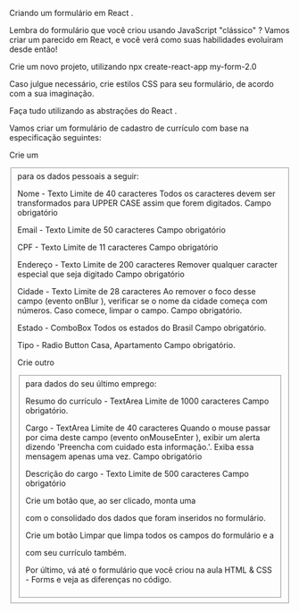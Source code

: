 Criando um formulário em React .

Lembra do formulário que você criou usando JavaScript "clássico" ? Vamos criar um parecido em React, e você verá como suas habilidades evoluíram desde então!

Crie um novo projeto, utilizando npx create-react-app my-form-2.0

Caso julgue necessário, crie estilos CSS para seu formulário, de acordo com a sua imaginação.

Faça tudo utilizando as abstrações do React .

Vamos criar um formulário de cadastro de currículo com base na especificação seguintes:

Crie um <fieldset> para os dados pessoais a seguir:

Nome - Texto
Limite de 40 caracteres
Todos os caracteres devem ser transformados para UPPER CASE assim que forem digitados.
Campo obrigatório

Email - Texto
Limite de 50 caracteres
Campo obrigatório

CPF - Texto
Limite de 11 caracteres
Campo obrigatório

Endereço - Texto
Limite de 200 caracteres
Remover qualquer caracter especial que seja digitado
Campo obrigatório

Cidade - Texto
Limite de 28 caracteres
Ao remover o foco desse campo (evento onBlur ), verificar se o nome da cidade começa com números. Caso comece, limpar o campo.
Campo obrigatório.

Estado - ComboBox
Todos os estados do Brasil
Campo obrigatório.

Tipo - Radio Button
Casa, Apartamento
Campo obrigatório.


Crie outro <fieldset> para dados do seu último emprego:


Resumo do currículo - TextArea
Limite de 1000 caracteres
Campo obrigatório.

Cargo - TextArea
Limite de 40 caracteres
Quando o mouse passar por cima deste campo (evento onMouseEnter ), exibir um alerta dizendo 'Preencha com cuidado esta informação.'. Exiba essa mensagem apenas uma vez.
Campo obrigatório

Descrição do cargo - Texto
Limite de 500 caracteres
Campo obrigatório

Crie um botão que, ao ser clicado, monta uma <div> com o consolidado dos dados que foram inseridos no formulário.

Crie um botão Limpar que limpa todos os campos do formulário e a <div> com seu currículo também.

Por último, vá até o formulário que você criou na aula HTML & CSS - Forms e veja as diferenças no código.